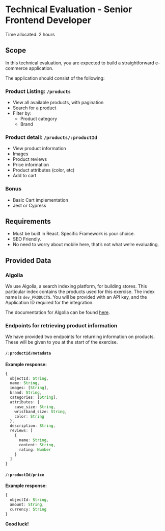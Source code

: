 # Technical Evaluation - Senior Frontend Developer

Time allocated: 2 hours

## Scope

In this technical evaluation, you are expected to build a straightforward e-commerce application.

The application should consist of the following:

### Product Listing: `/products`

- View all available products, with pagination
- Search for a product
- Filter by:
  - Product category
  - Brand

### Product detail: `/products/:productId`

- View product information
- Images
- Product reviews
- Price information
- Product attributes (color, etc)
- Add to cart

### Bonus

- Basic Cart implementation
- Jest or Cypress

## Requirements

- Must be built in React. Specific Framework is your choice.
- SEO Friendly.
- No need to worry about mobile here, that’s not what we’re evaluating.

## Provided Data

### Algolia

We use Algolia, a search indexing platform, for building stores. This particular index contains the products used for this exercise. The index name is `dev_PRODUCTS`. You will be provided with an API key, and the Application ID required for the integration.

The documentation for Algolia can be found [here](https://www.algolia.com/doc/api-reference/widgets/react/).

### Endpoints for retrieving product information

We have provided two endpoints for returning information on products. These will be given to you at the start of the exercise.

#### `/:productId/metadata` 

**Example response:**

```ts
{
  objectId: String,
  name: String,
  images: [String],
  brand: String,
  categories: [String],
  attributes: {
    case_size: String,
    wristband_size: String,
    color: String
  },
  description: String,
  reviews: [
    {
      name: String,
      content: String,
      rating: Number
    }
  ]
}
```

#### `/:productId/price`

**Example response:**

```ts
{
  objectId: String,
  amount: String,
  currency: String
}
```

**Good luck!**
